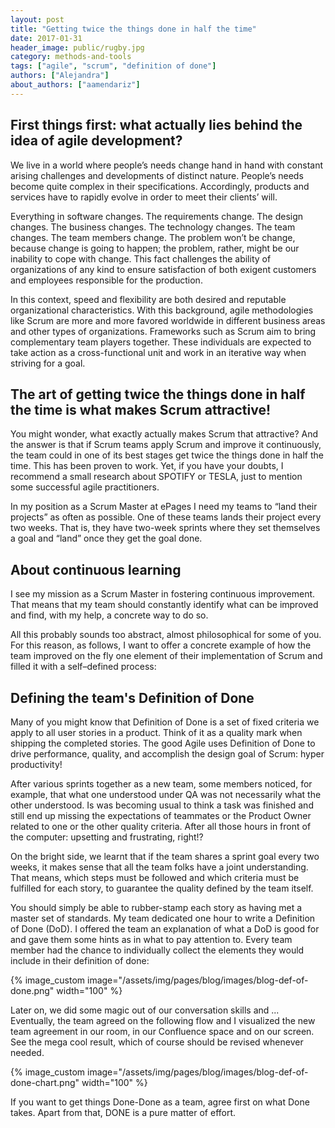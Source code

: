 ```yaml
---
layout: post
title: "Getting twice the things done in half the time"
date: 2017-01-31
header_image: public/rugby.jpg
category: methods-and-tools
tags: ["agile", "scrum", "definition of done"]
authors: ["Alejandra"]
about_authors: ["aamendariz"]
---
```


## First things first: what actually lies behind the idea of agile development?

We live in a world where people’s needs change hand in hand with constant arising challenges and developments of distinct nature.
People’s needs become quite complex in their specifications.
Accordingly, products and services have to rapidly evolve in order to meet their clients’ will.

Everything in software changes.
The requirements change.
The design changes.
The business changes.
The technology changes.
The team changes.
The team members change.
The problem won’t be change, because change is going to happen; the problem, rather, might be our inability to cope with change.
This fact challenges the ability of organizations of any kind to ensure satisfaction of both exigent customers and employees responsible for the production.

In this context, speed and flexibility are both desired and reputable organizational characteristics.
With this background, agile methodologies like Scrum are more and more favored worldwide in different business areas and other types of organizations.
Frameworks such as Scrum aim to bring complementary team players together.
These individuals are expected to take action as a cross-functional unit and work in an iterative way when striving for a goal.

## The art of getting twice the things done in half the time is what makes Scrum attractive!

You might wonder, what exactly actually makes Scrum that attractive?
And the answer is that if Scrum teams apply Scrum and improve it continuously, the team could in one of its best stages get twice the things done in half the time.
This has been proven to work.
Yet, if you have your doubts, I recommend a small research about SPOTIFY or TESLA, just to mention some successful agile practitioners.

In my position as a Scrum Master at ePages I need my teams to “land their projects” as often as possible.
One of these teams lands their project every two weeks.
That is, they have two-week sprints where they set themselves a goal and “land” once they get the goal done.

## About continuous learning

I see my mission as a Scrum Master in fostering continuous improvement.
That means that my team should constantly identify what can be improved and find, with my help, a concrete way to do so.

All this probably sounds too abstract, almost philosophical for some of you.
For this reason, as follows, I want to offer a concrete example of how the team improved on the fly one element of their implementation of Scrum and filled it with a self–defined process:

## Defining the team's Definition of Done

Many of you might know that Definition of Done is a set of fixed criteria we apply to all user stories in a product.
Think of it as a quality mark when shipping the completed stories.
The good Agile uses Definition of Done to drive performance, quality, and accomplish the design goal of Scrum: hyper productivity!

After various sprints together as a new team, some members noticed, for example, that what one understood under QA was not necessarily what the other understood.
Is was becoming usual to think a task was finished and still end up missing the expectations of teammates or the Product Owner related to one or the other quality criteria.
After all those hours in front of the computer: upsetting and frustrating, right!?

On the bright side, we learnt that if the team shares a sprint goal every two weeks, it makes sense that all the team folks have a joint understanding.
That means, which steps must be followed and which criteria must be fulfilled for each story, to guarantee the quality defined by the team itself.

You should simply be able to rubber-stamp each story as having met a master set of standards.
My team dedicated one hour to write a Definition of Done (DoD).
I offered the team an explanation of what a DoD is good for and gave them some hints as in what to pay attention to.
Every team member had the chance to individually collect the elements they would include in their definition of done:

{% image_custom image="/assets/img/pages/blog/images/blog-def-of-done.png" width="100" %}

Later on, we did some magic out of our conversation skills and ...
Eventually, the team agreed on the following flow and I visualized the new team agreement in our room, in our Confluence space and on our screen.
See the mega cool result, which of course should be revised whenever needed.

{% image_custom image="/assets/img/pages/blog/images/blog-def-of-done-chart.png" width="100" %}

If you want to get things Done-Done as a team, agree first on what Done takes.
Apart from that, DONE is a pure matter of effort.
